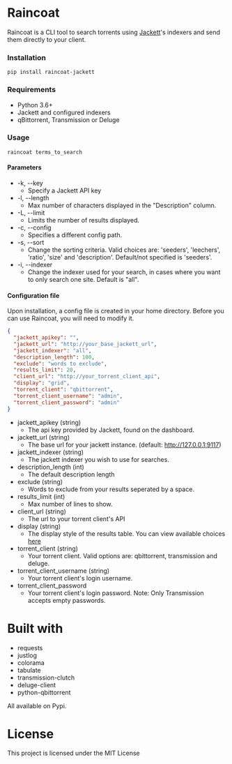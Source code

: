 # Raincoat

Raincoat is a CLI tool to search torrents using [Jackett](https://github.com/Jackett/Jackett)'s indexers and send them directly to your client.

### Installation

`pip install raincoat-jackett`

### Requirements

- Python 3.6+
- Jackett and configured indexers
- qBittorrent, Transmission or Deluge

### Usage

`raincoat terms_to_search`

#### Parameters

- -k, --key
  - Specify a Jackett API key
- -l, --length
  - Max number of characters displayed in the "Description" column.
- -L, --limit
  - Limits the number of results displayed.
- -c, --config
  - Specifies a different config path.
- -s, --sort
  - Change the sorting criteria. Valid choices are: 'seeders', 'leechers', 'ratio', 'size' and 'description'. Default/not specified is 'seeders'.
- -i, --indexer
  - Change the indexer used for your search, in cases where you want to only search one site. Default is "all".

#### Configuration file

Upon installation, a config file is created in your home directory. Before you can use Raincoat, you will need to modify it.

```json
{
  "jackett_apikey": "",
  "jackett_url": "http://your_base_jackett_url",
  "jackett_indexer": "all",
  "description_length": 100,
  "exclude": "words to exclude",
  "results_limit": 20,
  "client_url": "http://your_torrent_client_api",
  "display": "grid",
  "torrent_client": "qbittorrent",
  "torrent_client_username": "admin",
  "torrent_client_password": "admin"
}
```

- jackett_apikey (string)
  - The api key provided by Jackett, found on the dashboard.
- jackett_url (string)
  - The base url for your jackett instance. (default: http://127.0.0.1:9117)
- jackett_indexer (string)
  - The jackett indexer you wish to use for searches.
- description_length (int)
  - The default description length
- exclude (string)
  - Words to exclude from your results seperated by a space.
- results_limit (int)
  - Max number of lines to show.
- client_url (string)
  - The url to your torrent client's API
- display (string)
  - The display style of the results table. You can view available choices [here](https://pypi.org/project/tabulate/)
- torrent_client (string)
  - Your torrent client. Valid options are: qbittorrent, transmission and deluge.
- torrent_client_username (string)
  - Your torrent client's login username.
- torrent_client_password
  - Your torrent client's login password. Note: Only Transmission accepts empty passwords.

# Built with

- requests
- justlog
- colorama
- tabulate
- transmission-clutch
- deluge-client
- python-qbittorrent

All available on Pypi.

# License

This project is licensed under the MIT License
